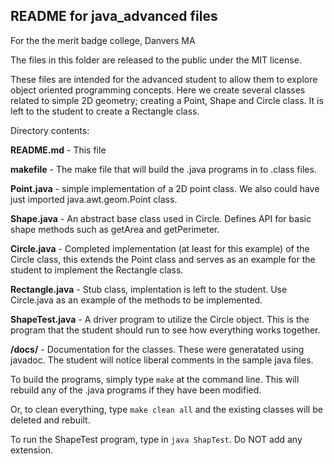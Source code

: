 README for java_advanced files
---

For the the merit badge college, Danvers MA

The files in this folder are released to the public under the MIT license.

These files are intended for the advanced student to allow them to explore
object oriented programming concepts.  Here we create several classes related to 
simple 2D geometry; creating a Point, Shape and Circle class.  It is left to 
the student to create a Rectangle class.

Directory contents:

**README.md** - This file
    
**makefile** - The make file that will build the .java programs in to .class files.
    
**Point.java** - simple implementation of a 2D point class.  We also could have just
imported java.awt.geom.Point class.
    
**Shape.java** - An abstract base class used in Circle.  Defines API for basic shape
methods such as getArea and getPerimeter.
    
**Circle.java** - Completed implementation (at least for this example) of the Circle class, 
this extends the Point class and serves as an example for the student to implement the 
Rectangle class.
    
**Rectangle.java** - Stub class, implentation is left to the student.  Use Circle.java
as an example of the methods to be implemented.

**ShapeTest.java** - A driver program to utilize the Circle object.  This is the program
that the student should run to see how everything works together.
    
**/docs/** - Documentation for the classes.  These were generatated
using javadoc.  The student will notice liberal comments in the sample java files.
    
To build the programs, simply type `make` at the command line.  This will rebuild any
of the .java programs if they have been modified.
    
Or, to clean everything, type `make clean all` and the existing classes will be deleted and
rebuilt.
    
To run the ShapeTest program, type in `java ShapTest`.  Do NOT add any extension.
    
